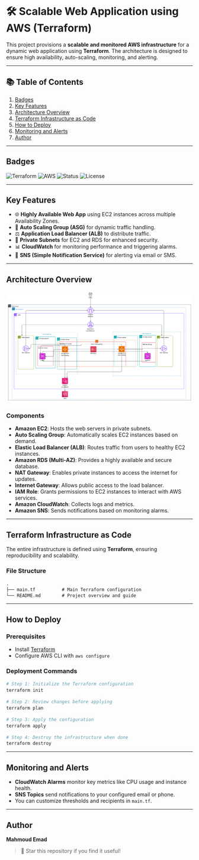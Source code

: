 # 🛠️ Scalable Web Application using AWS (Terraform)

This project provisions a **scalable and monitored AWS infrastructure** for a dynamic web application using **Terraform**. The architecture is designed to ensure high availability, auto-scaling, monitoring, and alerting.

---

## 📚 Table of Contents

1. [Badges](#badges)
2. [Key Features](#key-features)
3. [Architecture Overview](#architecture-overview)
4. [Terraform Infrastructure as Code](#terraform-infrastructure-as-code)
5. [How to Deploy](#how-to-deploy)
6. [Monitoring and Alerts](#monitoring-and-alerts)
7. [Author](#author)

---

## Badges

![Terraform](https://img.shields.io/badge/IaC-Terraform-623CE4?logo=terraform)
![AWS](https://img.shields.io/badge/Cloud-AWS-FF9900?logo=amazon-aws)
![Status](https://img.shields.io/badge/status-active-brightgreen)
![License](https://img.shields.io/badge/license-MIT-blue)

---

## Key Features

- 🌐 **Highly Available Web App** using EC2 instances across multiple Availability Zones.
- 🔁 **Auto Scaling Group (ASG)** for dynamic traffic handling.
- ⚖️ **Application Load Balancer (ALB)** to distribute traffic.
- 🔐 **Private Subnets** for EC2 and RDS for enhanced security.
- 📊 **CloudWatch** for monitoring performance and triggering alarms.
- 📣 **SNS (Simple Notification Service)** for alerting via email or SMS.

---

## Architecture Overview

![AWS Architecture](https://github.com/Mahmoud9423/Metro-Reward-System-using-AWS/blob/main/AWS%20(3).png)

### Components

- **Amazon EC2**: Hosts the web servers in private subnets.
- **Auto Scaling Group**: Automatically scales EC2 instances based on demand.
- **Elastic Load Balancer (ALB)**: Routes traffic from users to healthy EC2 instances.
- **Amazon RDS (Multi-AZ)**: Provides a highly available and secure database.
- **NAT Gateway**: Enables private instances to access the internet for updates.
- **Internet Gateway**: Allows public access to the load balancer.
- **IAM Role**: Grants permissions to EC2 instances to interact with AWS services.
- **Amazon CloudWatch**: Collects logs and metrics.
- **Amazon SNS**: Sends notifications based on monitoring alarms.

---

## Terraform Infrastructure as Code

The entire infrastructure is defined using **Terraform**, ensuring reproducibility and scalability.

### File Structure

```
.
├── main.tf          # Main Terraform configuration
└── README.md        # Project overview and guide
```

---

## How to Deploy

### Prerequisites

- Install [Terraform](https://www.terraform.io/downloads)
- Configure AWS CLI with `aws configure`

### Deployment Commands

```bash
# Step 1: Initialize the Terraform configuration
terraform init
```

```bash
# Step 2: Review changes before applying
terraform plan
```

```bash
# Step 3: Apply the configuration
terraform apply
```

```bash
# Step 4: Destroy the infrastructure when done
terraform destroy
```

---

## Monitoring and Alerts

- **CloudWatch Alarms** monitor key metrics like CPU usage and instance health.
- **SNS Topics** send notifications to your configured email or phone.
- You can customize thresholds and recipients in `main.tf`.

---

## Author

**Mahmoud Emad**

> 🌟 Star this repository if you find it useful!
